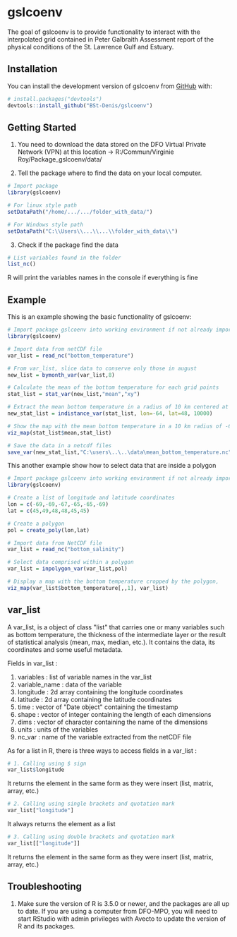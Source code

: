 
# gslcoenv

<!-- badges: start -->
<!-- badges: end -->

The goal of gslcoenv is to provide functionality to interact with the interpolated 
grid contained in Peter Galbraith Assessment report of the physical conditions of 
the St. Lawrence Gulf and Estuary.

## Installation

You can install the development version of gslcoenv from [GitHub](https://github.com/) with:

``` r
# install.packages("devtools")
devtools::install_github("BSt-Denis/gslcoenv")
```

## Getting Started
1. You need to download the data stored on the DFO Virtual Private Network (VPN)
at this location -> R:/Commun/Virginie Roy/Package_gslcoenv/data/

2. Tell the package where to find the data on your local computer.

``` r
# Import package
library(gslcoenv)

# For linux style path
setDataPath("/home/.../.../folder_with_data/")

# For Windows style path
setDataPath("C:\\Users\\...\\...\\folder_with_data\\")
```
3. Check if the package find the data
``` r
# List variables found in the folder
list_nc()
```
R will print the variables names in the console if everything is fine

## Example

This is an example showing the basic functionality of gslcoenv:

``` r
# Import package gslcoenv into working environment if not already imported
library(gslcoenv)

# Import data from netCDF file
var_list = read_nc("bottom_temperature")

# From var_list, slice data to conserve only those in august
new_list = bymonth_var(var_list,8)

# Calculate the mean of the bottom temperature for each grid points 
stat_list = stat_var(new_list,"mean","xy")

# Extract the mean bottom temperature in a radius of 10 km centered at -64 W and 48 N
new_stat_list = indistance_var(stat_list, lon=-64, lat=48, 10000)

# Show the map with the mean bottom temperature in a 10 km radius of -64 W and 48 N
viz_map(stat_list$mean,stat_list)

# Save the data in a netcdf files
save_var(new_stat_list,"C:\users\..\..\data\mean_bottom_temperature.nc")
```

This another example show how to select data that are inside a polygon
``` r
# Import package gslcoenv into working environment if not already imported
library(gslcoenv)

# Create a list of longitude and latitude coordinates
lon = c(-69,-69,-67,-65,-65,-69)
lat = c(45,49,48,48,45,45)

# Create a polygon
pol = create_poly(lon,lat)

# Import data from NetCDF file
var_list = read_nc("bottom_salinity")

# Select data comprised within a polygon
var_list = inpolygon_var(var_list,pol)

# Display a map with the bottom temperature cropped by the polygon,
viz_map(var_list$bottom_temperature[,,1], var_list)

```

## var_list 
A var_list, is a object of class "list" that carries one or many variables such as bottom temperature, the thickness of the intermediate layer or the result of statistical analysis (mean, max, median, etc.). It contains the data, its coordinates and some useful metadata. 

Fields in var_list : 
1. variables : list of variable names in the var_list
2. variable_name : data of the variable
3. longitude : 2d array containing the longitude coordinates
4. latitude : 2d array containing the latitude coordinates
5. time : vector of "Date object" containing the timestamp
6. shape : vector of integer containing the length of each dimensions
7. dims : vector of character containing the name of the dimensions
8. units : units of the variables
9. nc_var : name of the variable extracted from the netCDF file

As for a list in R, there is three ways to access fields in a var_list : 
``` r
# 1. Calling using $ sign
var_list$longitude
```
It returns the element in the same form as they were insert (list, matrix, array, etc.)

``` r
# 2. Calling using single brackets and quotation mark
var_list["longitude"] 
```
It always returns the element as a list

``` r
# 3. Calling using double brackets and quotation mark
var_list[["longitude"]] 
```
It returns the element in the same form as they were insert (list, matrix, array, etc.)

## Troubleshooting

1. Make sure the version of R is 3.5.0 or newer, and the packages are all up to date. If you are using a computer from DFO-MPO, you will need to start RStudio with admin privileges with Avecto to update the version of R and its packages.

